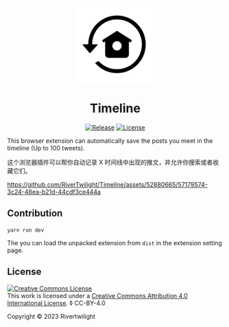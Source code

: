 <div align="center">

<a href="https://www.ygktool.com">
  <img width="180" src="./dist/icon/android-icon-192x192.png">
</a>

<h1 align="center">Timeline</h1>

[![Release](https://img.shields.io/github/release/rivertwilight/timeline.svg)](https://github.com/rivertwilight/timeline/releases)
[![License](https://img.shields.io/github/license/rivertwilight/timeline.svg)](https://github.com/rivertwilight/timeline/blob/master/LICENSE)

</div>

This browser extension can automatically save the posts you meet in the timeline (Up to 100 tweets).

这个浏览器插件可以帮你自动记录 X 时间线中出现的推文，并允许你搜索或者收藏它们。

https://github.com/RiverTwilight/Timeline/assets/52880665/57179574-3c24-48ea-b21d-44cdf3ce444a

## Contribution

```
yarn run dev
```

The you can load the unpacked extension from `dist` in the extension setting page.

## License

<a rel="license" href="http://creativecommons.org/licenses/by/4.0/"><img alt="Creative Commons License" style="border-width:0" src="https://i.creativecommons.org/l/by/4.0/88x31.png" /></a><br />This work is licensed under a <a rel="license" href="http://creativecommons.org/licenses/by/4.0/">Creative Commons Attribution 4.0 International License</a>.
◊
CC-BY-4.0

Copyright © 2023 Rivertwilight 

